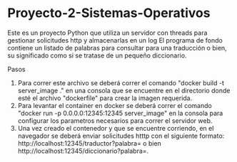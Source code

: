 # Proyecto-2-Sistemas-Operativos
Este es un proyecto Python que utiliza un servidor con threads para gestionar solicitudes http y almacenarlas en un log
El programa de fondo contiene un listado de palabras para consultar para una traducción o bien, su significado como si se tratase de un pequeño diccionario.

Pasos

1) Para correr este archivo se deberá correr el comando "docker build -t server_image ." en una consola que se encuentre en el directorio donde esté el archivo "dockerfile" para crear la imagen requerida.
2) Para levantar el container en docker se deberá correr el comando "docker run -p 0.0.0.0:12345:12345 server_image" en la consola para configurar los parametros necesarios para correr el servidor web.
3) Una vez creado el contenedor y que se encuentre corriendo, en el navegador se deberá enviar solicitudes htttp con el siguiente formato: http://localhost:12345/traductor?palabra=<palabra> o  bien http://localhost:12345/diccionario?palabra=<palabra>.

